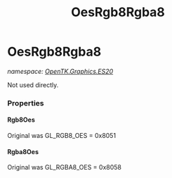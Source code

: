 ﻿---
title: OesRgb8Rgba8
---

# OesRgb8Rgba8
_namespace: [OpenTK.Graphics.ES20](N-OpenTK.Graphics.ES20.html)_

Not used directly.



### Properties

#### Rgb8Oes
Original was GL_RGB8_OES = 0x8051
#### Rgba8Oes
Original was GL_RGBA8_OES = 0x8058

